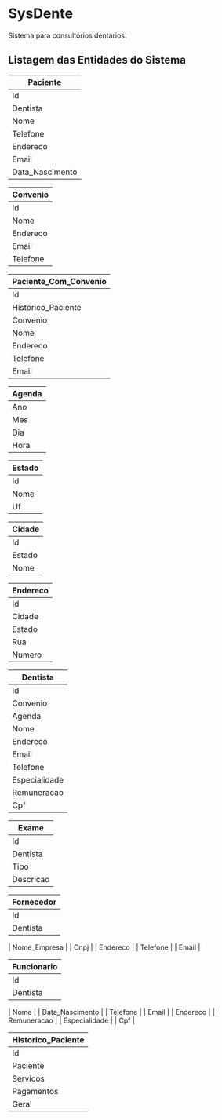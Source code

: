 # SysDente
Sistema para consultórios dentários.

## Listagem das Entidades do Sistema

|Paciente|
| --- |
| Id |
| Dentista |
| Nome |
| Telefone |
| Endereco |
| Email |
| Data_Nascimento |

| Convenio |
| --- |
| Id |
| Nome |
| Endereco |
| Email |
| Telefone |

| Paciente_Com_Convenio |
| --- |
| Id |
| Historico_Paciente |
| Convenio |
| Nome |
| Endereco |
| Telefone |
| Email |

| Agenda |
| --- |
| Ano |
| Mes |
| Dia |
| Hora |

| Estado |
| --- |
| Id |
| Nome |
| Uf |

| Cidade |
| --- |
| Id |
| Estado |
| Nome |

| Endereco |
| --- |
| Id |
| Cidade |
| Estado |
| Rua |
| Numero |

| Dentista |
| --- |
| Id |
| Convenio |
| Agenda |
| Nome |
| Endereco |
| Email |
| Telefone |
| Especialidade |
| Remuneracao |
| Cpf |

| Exame |
| --- |
| Id |
| Dentista |
| Tipo |
| Descricao |

| Fornecedor |
| --- |
| Id |
| Dentista |

| Nome_Empresa |
| Cnpj |
| Endereco |
| Telefone |
| Email |

| Funcionario |
| --- |
| Id |
| Dentista |

| Nome |
| Data_Nascimento |
| Telefone |
| Email |
| Endereco |
| Remuneracao |
| Especialidade |
| Cpf |

| Historico_Paciente |
| --- |
| Id |
| Paciente |
| Servicos |
| Pagamentos |
| Geral |